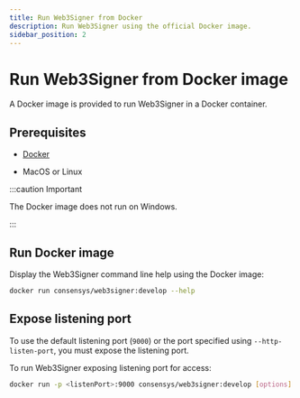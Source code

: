 ```yaml
---
title: Run Web3Signer from Docker
description: Run Web3Signer using the official Docker image.
sidebar_position: 2
---
```


# Run Web3Signer from Docker image

A Docker image is provided to run Web3Signer in a Docker container.

## Prerequisites

- [Docker](https://docs.docker.com/install/)

- MacOS or Linux

:::caution Important

The Docker image does not run on Windows.

:::

## Run Docker image

Display the Web3Signer command line help using the Docker image:

```bash
docker run consensys/web3signer:develop --help
```

## Expose listening port

To use the default listening port (`9000`) or the port specified using `--http-listen-port`, you must expose the listening port.

To run Web3Signer exposing listening port for access:

```bash
docker run -p <listenPort>:9000 consensys/web3signer:develop [options] [subcommand] [options]
```
